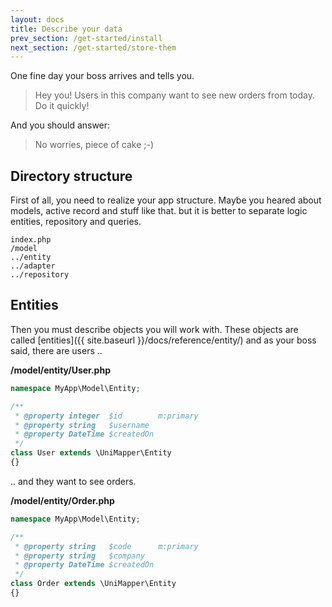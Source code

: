 ```yaml
---
layout: docs
title: Describe your data
prev_section: /get-started/install
next_section: /get-started/store-them
---
```


One fine day your boss arrives and tells you.

> Hey you! Users in this company want to see new orders from today. Do it quickly!

And you should answer:

> No worries, piece of cake ;-)

## Directory structure

First of all, you need to realize your app structure. Maybe you heared about models, active record and stuff like that.
but it is better to separate logic entities, repository and queries.

~~~ shell
index.php
/model
../entity
../adapter
../repository
~~~

## Entities
Then you must describe objects you will work with. These objects are called [entities]({{ site.baseurl }}/docs/reference/entity/) and as your boss said, there are users ..

**/model/entity/User.php**

~~~ php
namespace MyApp\Model\Entity;

/**
 * @property integer  $id        m:primary
 * @property string   $username
 * @property DateTime $createdOn
 */
class User extends \UniMapper\Entity
{}
~~~

.. and they want to see orders.

**/model/entity/Order.php**

~~~ php
namespace MyApp\Model\Entity;

/**
 * @property string   $code      m:primary
 * @property string   $company
 * @property DateTime $createdOn
 */
class Order extends \UniMapper\Entity
{}
~~~